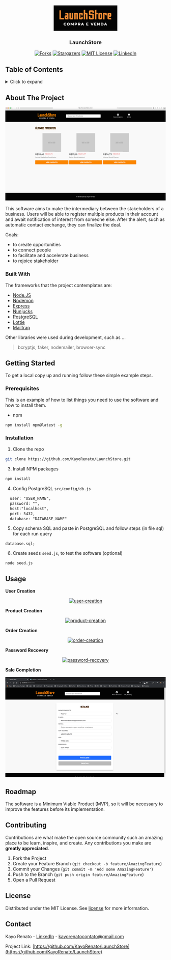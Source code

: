
<!-- PROJECT LOGO -->
<br />
<p align="center">
  <img src="assets/img/logo.png" alt="Logo" width="200" height="80">
  <h3 align="center">LaunchStore</h3>
</p>

<div align="center">

  <!-- PROJECT SHIELDS -->
  [![Forks][forks-shield]][forks-url]
  [![Stargazers][stars-shield]][stars-url]
  [![MIT License][license-shield]][license-url]
  [![LinkedIn][linkedin-shield]][linkedin-url]
  
</div>

<!-- TABLE OF CONTENTS -->
## Table of Contents
<details>
<summary>Click to expand</summary>
  
* [About the Project](#about-the-project)
  * [Built With](#built-with)
* [Getting Started](#getting-started)
  * [Prerequisites](#prerequisites)
  * [Installation](#installation)
* [Usage](#usage)
* [Roadmap](#roadmap)
* [Contributing](#contributing)
* [License](#license)
* [Contact](#contact)

</details>

<!-- ABOUT THE PROJECT -->
## About The Project

![home][home]

This software aims to make the intermediary between the stakeholders of a business. Users will be able to register multiple products in their account and await notification of interest from someone else. After the alert, such as automatic contact exchange, they can finalize the deal.

Goals:
* to create opportunities
* to connect people
* to facilitate and accelerate business
* to rejoice stakeholder

### Built With
The frameworks that the project contemplates are:
* [Node.JS](https://nodejs.org/en/)
* [Nodemon](https://nodemon.io/)
* [Express](http://expressjs.com/)
* [Nunjucks](https://mozilla.github.io/nunjucks/)
* [PostgreSQL](https://www.postgresql.org/)
* [Lottie](https://lottiefiles.com/)
* [Mailtrap](https://mailtrap.io/)

Other libraries were used during development, such as ...

  > bcryptjs, faker, nodemailer, browser-sync 


<!-- GETTING STARTED -->
## Getting Started

To get a local copy up and running follow these simple example steps.

### Prerequisites

This is an example of how to list things you need to use the software and how to install them.
* npm 
```sh
npm install npm@latest -g
```

### Installation

1. Clone the repo
```sh
git clone https://github.com/KayoRenato/LaunchStore.git
```
3. Install NPM packages
```sh
npm install
```
4. Config PostgreSQL `src/config/db.js`
```JS
  user: "USER_NAME",
  password: "",
  host:"localhost",
  port: 5432,
  database: "DATABASE_NAME"

```
5. Copy schema SQL and paste in PostgreSQL and follow steps (in file sql) for each run query
```JS
database.sql;
```
6. Create seeds `seed.js`, to test the software (optional)
```sh
node seed.js
```

<!-- USAGE EXAMPLES -->
## Usage

__User Creation__

<a href="#" align="center">
  
![user-creation][user-creation]

</a>

__Product Creation__

<a href="#" align="center">
  
![product-creation][product-creation]

</a>

__Order Creation__

<a href="#" align="center">
  
![order-creation][order-creation]

</a>

__Password Recovery__

<a href="#" align="center">

![password-recovery][password-recovery]

</a>

__Sale Completion__

<a href="#" align="center">

![sale-completion][sale-completion]

</a>

<!-- ROADMAP -->
## Roadmap
The software is a Minimum Viable Product (MVP), so it will be necessary to improve the features before its implementation.


<!-- CONTRIBUTING -->
## Contributing

Contributions are what make the open source community such an amazing place to be learn, inspire, and create. Any contributions you make are **greatly appreciated**.

1. Fork the Project
2. Create your Feature Branch (`git checkout -b feature/AmazingFeature`)
3. Commit your Changes (`git commit -m 'Add some AmazingFeature'`)
4. Push to the Branch (`git push origin feature/AmazingFeature`)
5. Open a Pull Request



<!-- LICENSE -->
## License

Distributed under the MIT License. See [license][license-url] for more information.

<!-- CONTACT -->
## Contact

Kayo Renato - [LinkedIn](https://www.linkedin.com/in/kayo-renato/) - kayorenatocontato@gmail.com

Project Link: [https://github.com/KayoRenato/LaunchStore](https://github.com/KayoRenato/LaunchStore)


<!-- MARKDOWN LINKS & IMAGES -->
[forks-shield]: https://img.shields.io/github/forks/KayoRenato/LaunchStore?style=for-the-badge
[forks-url]: https://github.com/othneildrew/Best-README-Template/network/members

[stars-shield]: https://img.shields.io/github/stars/KayoRenato/LaunchStore?style=for-the-badge
[stars-url]: https://github.com/KayoRenato/LaunchStore/stargazers

[license-shield]: https://img.shields.io/github/license/KayoRenato/LaunchStore?style=for-the-badge
[license-url]: https://github.com/KayoRenato/LaunchStore/blob/master/LICENSE

[linkedin-shield]: https://img.shields.io/badge/-LinkedIn-black.svg?style=for-the-badge&logo=linkedin&colorB=555
[linkedin-url]: https://www.linkedin.com/in/kayo-renato/


<!-- USAGE EXAMPLES GIF & IMAGES -->
[home]: assets/img/homepage.png
[user-creation]: assets/img/user.gif
[product-creation]: assets/img/product.gif
[order-creation]: assets/img/order.gif
[password-recovery]:assets/img/password.gif
[sale-completion]: assets/img/sale.gif


